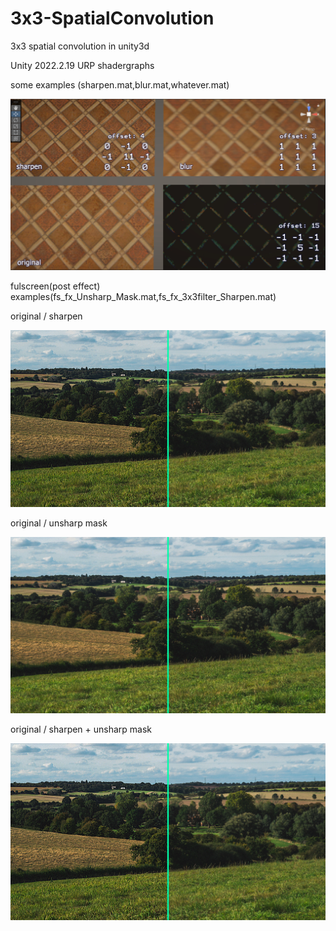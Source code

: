 # 3x3-SpatialConvolution
3x3 spatial convolution in unity3d

Unity 2022.2.19 URP shadergraphs

some examples (sharpen.mat,blur.mat,whatever.mat)

![Alt text](ref.jpg?raw=true "shaders ref pic")

fulscreen(post effect) examples(fs_fx_Unsharp_Mask.mat,fs_fx_3x3filter_Sharpen.mat) 

original / sharpen

![Alt text](ref_fs_sharpen.jpg?raw=true "sharpen ref pic")

original / unsharp mask

![Alt text](ref_fs_unsharp.jpg?raw=true "unsharp mask ref pic")

original / sharpen + unsharp mask

![Alt text](ref_fs_both.jpg?raw=true "sharpen + unsharp mask ref pic")



